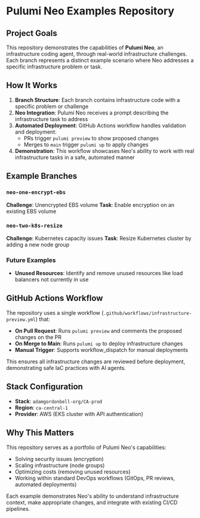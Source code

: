# Pulumi Neo Examples Repository

## Project Goals

This repository demonstrates the capabilities of **Pulumi Neo**, an infrastructure coding agent, through real-world infrastructure challenges. Each branch represents a distinct example scenario where Neo addresses a specific infrastructure problem or task.

## How It Works

1. **Branch Structure**: Each branch contains infrastructure code with a specific problem or challenge
2. **Neo Integration**: Pulumi Neo receives a prompt describing the infrastructure task to address
3. **Automated Deployment**: GitHub Actions workflow handles validation and deployment:
   - PRs trigger `pulumi preview` to show proposed changes
   - Merges to `main` trigger `pulumi up` to apply changes
4. **Demonstration**: This workflow showcases Neo's ability to work with real infrastructure tasks in a safe, automated manner

## Example Branches

### `neo-one-encrypt-ebs`
**Challenge**: Unencrypted EBS volume
**Task**: Enable encryption on an existing EBS volume

### `neo-two-k8s-resize`
**Challenge**: Kubernetes capacity issues
**Task**: Resize Kubernetes cluster by adding a new node group

### Future Examples
- **Unused Resources**: Identify and remove unused resources like load balancers not currently in use

## GitHub Actions Workflow

The repository uses a single workflow (`.github/workflows/infrastructure-preview.yml`) that:

- **On Pull Request**: Runs `pulumi preview` and comments the proposed changes on the PR
- **On Merge to Main**: Runs `pulumi up` to deploy infrastructure changes
- **Manual Trigger**: Supports workflow_dispatch for manual deployments

This ensures all infrastructure changes are reviewed before deployment, demonstrating safe IaC practices with AI agents.

## Stack Configuration

- **Stack**: `adamgordonbell-org/CA-prod`
- **Region**: `ca-central-1`
- **Provider**: AWS (EKS cluster with API authentication)

## Why This Matters

This repository serves as a portfolio of Pulumi Neo's capabilities:
- Solving security issues (encryption)
- Scaling infrastructure (node groups)
- Optimizing costs (removing unused resources)
- Working within standard DevOps workflows (GitOps, PR reviews, automated deployments)

Each example demonstrates Neo's ability to understand infrastructure context, make appropriate changes, and integrate with existing CI/CD pipelines.

